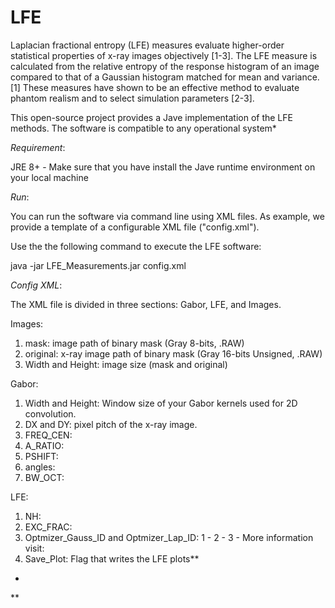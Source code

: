# LFE
Laplacian fractional entropy (LFE) measures evaluate higher-order statistical properties of x-ray images objectively [1-3]. The LFE measure is calculated from the relative entropy of the response histogram of an image compared to that of a Gaussian histogram matched for mean and variance.[1] These measures have shown to be an effective method to evaluate phantom realism and to select simulation parameters [2-3].

This open-source project provides a Jave implementation of the LFE methods. The software is compatible to any operational system*

*Requirement*:

JRE 8+ - Make sure that you have install the Jave runtime environment on your local machine

*Run*:

You can run the software via command line using XML files. As example, we provide a template of a configurable XML file ("config.xml").

Use the the following command to execute the LFE software:

java -jar LFE_Measurements.jar config.xml

*Config XML*:

The XML file is divided in three sections: Gabor, LFE, and Images.

Images:
1) mask: image path of binary mask (Gray 8-bits, .RAW)
2) original: x-ray image path of binary mask (Gray 16-bits Unsigned, .RAW)
3) Width and Height: image size (mask and original) 

Gabor:
1) Width and Height: Window size of your Gabor kernels used for 2D convolution.
2) DX and DY: pixel pitch of the x-ray image.
3) FREQ_CEN: 
4) A_RATIO:
5) PSHIFT:
6) angles:
7) BW_OCT:

LFE:
1) NH:
2) EXC_FRAC:
3) Optmizer_Gauss_ID and Optmizer_Lap_ID: 
  1 - 
  2 -
  3 - 
More information visit:
4) Save_Plot: Flag that writes the LFE plots**

*
**

